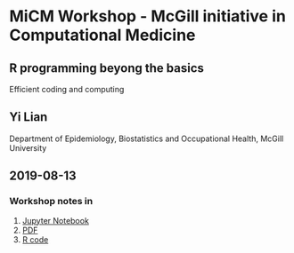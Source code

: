 # MiCM  Workshop - McGill initiative in Computational Medicine
## R programming beyong the basics
Efficient coding and computing
## Yi Lian
Department of Epidemiology, Biostatistics and Occupational Health, McGill University
## 2019-08-13

### Workshop notes in 
1. [Jupyter Notebook](Efficiency_LY.ipynb)
2. [PDF](Efficiency_LY.pdf)
3. [R code](Efficiency_LY.r)
